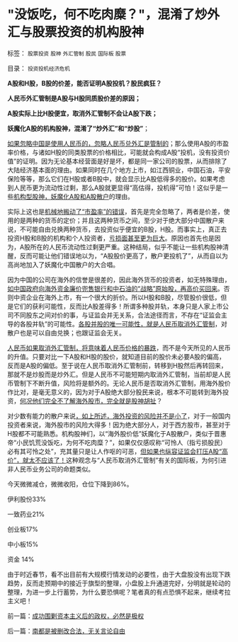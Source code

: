 # &quot;没饭吃，何不吃肉糜？&quot;，混淆了炒外汇与股票投资的机构股神

标签： `股票投资` `股神` `外汇管制` `股民` `国际板` `股票` 

目录： `投资投机经济危机`

**A股和H股，B股的价差，能否证明A股投机？股民疯狂？**

**人民币外汇管制是A股与H股同质股价差的原因；**

**A股实际上比H股便宜，取消外汇管制不会让A股下跌；**

**妖魔化A股的机构股神，混淆了“炒外汇”和“炒股”**；



[如果忽略中国是使用人民币的，忽略人民币兑外汇是管制的](../../../2011/5/25/人民币国际板“圈了钱，带不走”.md)；那么使用A股的市盈率价格，与诸如H股的同类股票的价格相比，可能就会构成A股“投机，没有投资价值”的证明。因为无论基本经营面是好是坏，都是同一家公司的股票，从而排除了大陆经济基本面的理由。如果同时在几个地方上市，如江西铜业，中国石油，平安保险等等，那么它们在H股或者B股中，就会显示比A股低得多的股价。如果考虑到人民币更为流动性过剩，那么A股就更显得“高估得，投机得”可怕！这似乎是一些[机构型股神，妖魔化A股和A股散户](../../../2011/12/22/经济学让您明白股神唱空唱多背后的玄妙.md)的理由。

实际上这也是[机械地搬动了“市盈率”的错误](../../../2012/12/4/A股机构化，相当于实体经济的特许权.md)，首先是完全忽略了，两者是价差，使用的是两种的货币的定价；并且这两种货币之间，至少对于绝大部分中国散户来说，不可能自由兑换两种货币，去投资似乎便宜的B股，H股。而事实上，真正去投资H股和B股的机构和个人投资者，[亏损面甚至更为巨大](../../../2007/12/7/泛舟三峡平湖风险远小于小船下大洋.md)。原因也首先也是因为，A股所在的人民币流动性过剩更严重。这种结局，似乎不能让一些机构股神清醒，反而可能让他们错误地以为，“A股股价更高了，散户更投机了”，从而自以为高尚地加入了妖魔化中国散户的大合唱。

因为中国的公司在海外的信誉是很差的，因此海外货币的投资者，如无特殊理由，[如中国政府向海外资金廉价兜售银行和中石油的“战略”原始股，再高价买回来](../../../2007/9/2/外资饕餮国有银行改制疯赚10000亿.md)。否则中资企业在海外上市，有一个很大的折价。所以H股和B股，尽管股价很低，但是它们的获利可能性，反而比A股差得多！所谓多种股并轨，本身只是人家上市公司不同股东之间对价的事，与证监会并无关系，合法途径而言，不存在“证监会主导的各股并轨”的可能性。[各股并股的唯一可能性，就是人民币取消外汇管制](../../../2011/5/25/人民币国际板是“藏富于外，藏汇于外”.md)，对散户也是可以自由兑换；也跟证监会无关。

[人民币如果取消外汇管制，将意味着人民币价格的暴跌](../../../2011/12/7/香港人民币汇率下跌，不反映人民币升值趋势逆转.md)，而不是今天所见的人民币的升值。只要对比一下A股和H股的股价，就知道目前的股价未必要A股的偏高，反而是A股的偏低。至于说在人民币取消外汇管制前，转移到H股然后再转回来，那就不是炒股而是炒外汇。但是人民币不可能短期内取消外汇管制，当前却是人民币管制下不断升值，风险将是额外的。无论人民币是否取消外汇管制，用海外股价作比对，是毫无意义的，因为对于A股绝大部分股民来说，根本不可能转到海外投资，[何况他们完全不了解海外股市，完全就是股神胡扯](../../../2008/10/21/与美国投资者交流：中美港的股票.md)？

对少数有能力的散户来说[，如上所述，海外投资的风险并不是小了](../../../2008/1/26/大陆陷在香港的资金上策斩仓出局.md)，对于一般国内投资者来说，海外股市的风险大得多！因为绝大部分人，对于西方股市，甚至对于H股都不可能熟悉。机构股神们，以“海外股价低”妖魔化于A股散户，类似于晋惠帝“小民饥荒没饭吃，为何不吃肉糜？”，如果仅仅感叹称“可怜人（指亏损股民）必有其可怜之处”，充其量只是让人作呕的可恶，[但如果也纵容证监会打压A股“高价”，就太不应该了！](../../../2010/9/2/疯神演义：最根本的市场“道德”.md)这种观念与“人民币取消外汇管制”有关的国际板，为何引进非人民币业务公司的命题类似。

今天微微减仓，微微收阳，仓位下降到86%。

伊利股份33%

一致药业21%

创业板17%

中小板15%

资金 14%

由于时近春节，看不出目前有大规模行情发动的必要性，由于大盘股没有出现下跌趋势，反而走预期中的接近于旗型的整理，小盘股上升通道完好，分明就是轮动的整理，为进一步上行蓄势，为什么要恐惧呢？笔者真的有点恐惧不起来，继续考拉主义吧！

前一篇：[成功围剿资本主义后的政权，必然是极权](../../../2013/1/10/成功围剿资本主义后的政权，必然是极权.md)

后一篇：[南都是被删改合法，无关言论自由](../../../2013/1/11/南都是被删改合法，无关言论自由.md)